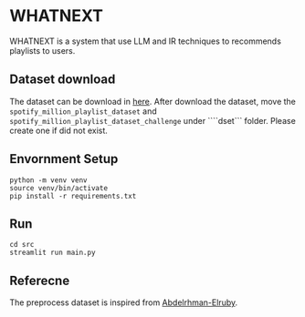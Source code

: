 # WHATNEXT
WHATNEXT is a system that use LLM and IR techniques to recommends playlists to users.


## Dataset download
The dataset can be download in [here](https://www.aicrowd.com/challenges/spotify-million-playlist-dataset-challenge/dataset_files).
After download the dataset, move the ```spotify_million_playlist_dataset``` and ```spotify_million_playlist_dataset_challenge``` under ````dset``` folder. Please create one if did not exist.

## Envornment Setup
```
python -m venv venv
source venv/bin/activate
pip install -r requirements.txt
```

## Run
```
cd src
streamlit run main.py
```


## Referecne
The preprocess dataset is inspired from [Abdelrhman-Elruby](https://huggingface.co/spaces/Abdelrhman-Elruby/Spotify-Recommendation-System).